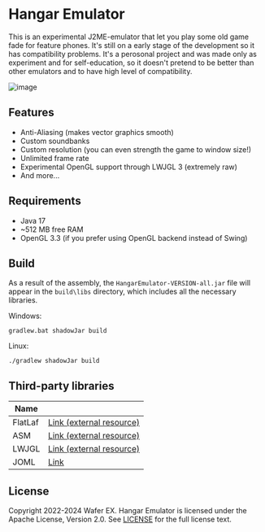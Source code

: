 # Hangar Emulator
This is an experimental J2ME-emulator that let you play some old game fade for feature phones. It's still on a early stage of the development so it has compatibility problems. It's a perosonal project and was made only as experiment and for self-education, so it doesn't pretend to be better than other emulators and to have high level of compatibility.

![image](https://github.com/Wafer-EX/HangarEmulator/assets/76843479/551cb966-a0d7-4294-b67e-dfa95a0dbe87)


## Features
- Anti-Aliasing (makes vector graphics smooth)
- Custom soundbanks
- Custom resolution (you can even strength the game to window size!)
- Unlimited frame rate
- Experimental OpenGL support through LWJGL 3 (extremely raw)
- And more...

## Requirements
- Java 17
- ~512 MB free RAM
- OpenGL 3.3 (if you prefer using OpenGL backend instead of Swing)
## Build
As a result of the assembly, the `HangarEmulator-VERSION-all.jar` file will appear in the `build\libs` directory, which includes all the necessary libraries.

Windows:
```
gradlew.bat shadowJar build
```
Linux:
```
./gradlew shadowJar build
```
## Third-party libraries
| Name    |                                          |
|---------|------------------------------------------|
| FlatLaf | [Link (external resource)](https://www.formdev.com/flatlaf/) |
| ASM     | [Link (external resource)](https://asm.ow2.io/)              |
| LWJGL   | [Link (external resource)](https://www.lwjgl.org/)           |
| JOML    | [Link](https://github.com/JOML-CI/JOML)  |
## License
Copyright 2022-2024 Wafer EX. Hangar Emulator is licensed under the Apache License, Version 2.0. See [LICENSE](LICENSE) for the full license text.
